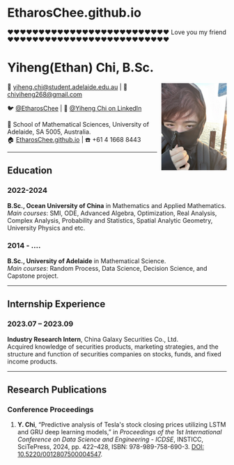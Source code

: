 # EtharosChee.github.io
❤❤❤❤❤❤❤❤❤❤❤❤❤❤❤❤❤❤❤❤❤❤❤❤❤❤
Love you my friend
❤❤❤❤❤❤❤❤❤❤❤❤❤❤❤❤❤❤❤❤❤❤❤❤❤❤
# Yiheng(Ethan) Chi, B.Sc.

<!-- 将照片放在右上角 -->
<div style="float: right; margin: 0 0 10px 10px;">
  <img src="photo_Glenelg.jpg" alt="Yiheng (Ethan) Chi" width="150" />
</div>

📧 [yiheng.chi@student.adelaide.edu.au](mailto:yiheng.chi@student.adelaide.edu.au) | 
📧 [chiyiheng268@gmail.com](mailto:chiyiheng268@gmail.com)

🐦 [@EtharosChee](https://x.com/EtharosChee) | 
🔗 [@Yiheng Chi on LinkedIn](https://www.linkedin.com/in/yiheng-chi-4757a2321/)

📍 School of Mathematical Sciences, University of Adelaide, SA 5005, Australia.  
🏠 [EtharosChee.github.io](https://EtharosChee.github.io) | ☎️ +61 4 1668 8443

---

## Education

### 2022-2024
**B.Sc., Ocean University of China** in Mathematics and Applied Mathematics.  
*Main courses*: SMI, ODE, Advanced Algebra, Optimization, Real Analysis, Complex Analysis, Probability and Statistics, Spatial Analytic Geometry, University Physics and etc.

### 2014 - \.\.\.\.
**B.Sc., University of Adelaide** in Mathematical Science.  
*Main courses*: Random Process, Data Science, Decision Science, and Capstone project.

---

## Internship Experience

### 2023.07 – 2023.09
**Industry Research Intern**, China Galaxy Securities Co., Ltd.  
Acquired knowledge of securities products, marketing strategies, and the structure and function of securities companies on stocks, funds, and fixed income products.

---

## Research Publications

### Conference Proceedings

1. **Y. Chi**, “Predictive analysis of Tesla's stock closing prices utilizing LSTM and GRU deep learning models,” in *Proceedings of the 1st International Conference on Data Science and Engineering - ICDSE*, INSTICC, SciTePress, 2024, pp. 422–428, ISBN: 978-989-758-690-3. [DOI: 10.5220/0012807500004547](https://doi.org/10.5220/0012807500004547).

